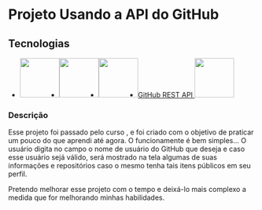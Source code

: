 <h1>Projeto Usando a API do GitHub</h1>

<h2>Tecnologias</h2>
<ul style="display: flex;">
    <li><img src="https://cdn.jsdelivr.net/gh/devicons/devicon/icons/html5/html5-original.svg" width="80px"/></li>
    <li><img src="https://cdn.jsdelivr.net/gh/devicons/devicon/icons/css3/css3-original.svg" width="80px"/></li>
    <li><img src="https://cdn.jsdelivr.net/gh/devicons/devicon/icons/javascript/javascript-original.svg" width="80px"/></li>
    <li><a href="https://docs.github.com/en/rest?apiVersion=2022-11-28">GitHub REST API <img     src="https://cdn.jsdelivr.net/gh/devicons/devicon/icons/github/github-original.svg" width="80px"/></a></li>       
</ul>

<section class="description">
    <h3>Descrição</h3>
    <p>Esse projeto foi passado pelo curso <DevQuest>, e foi criado com o objetivo de praticar um pouco do que aprendi até agora. O funcionamente é bem simples... O usuário digita no campo o nome de usuário do GitHub que deseja e caso esse usuário sejá válido, será mostrado na tela algumas de suas informações e repositórios caso o mesmo tenha tais itens públicos em seu perfil.</p>
    <p>Pretendo melhorar esse projeto com o tempo e deixá-lo mais complexo a medida que for melhorando minhas habilidades.</p>
</section>

